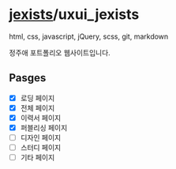 # [jexists](https://github.com/jexists)/**uxui_jexists**

html, css, javascript, jQuery, scss, git, markdown 

정주애 포트폴리오 웹사이트입니다.



## Pasges

- [x] 로딩 페이지
- [x] 전체 페이지
- [x] 이력서 페이지
- [x] 퍼블리싱 페이지
- [ ] 디자인 페이지
- [ ] 스터디 페이지
- [ ] 기타 페이지